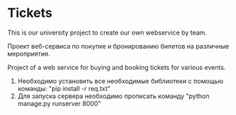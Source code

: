# Tickets
This is our university project to create our own webservice by team.

Проект веб-сервиса по покупке и бронированию билетов на различные мероприятия.

Project of a web service for buying and booking tickets for various events.

1. Необходимо установить все необходимые библиотеки с помощью команды: "pip install -r req.txt"
2. Для запуска сервера необходимо прописать команду "python manage.py runserver 8000"
